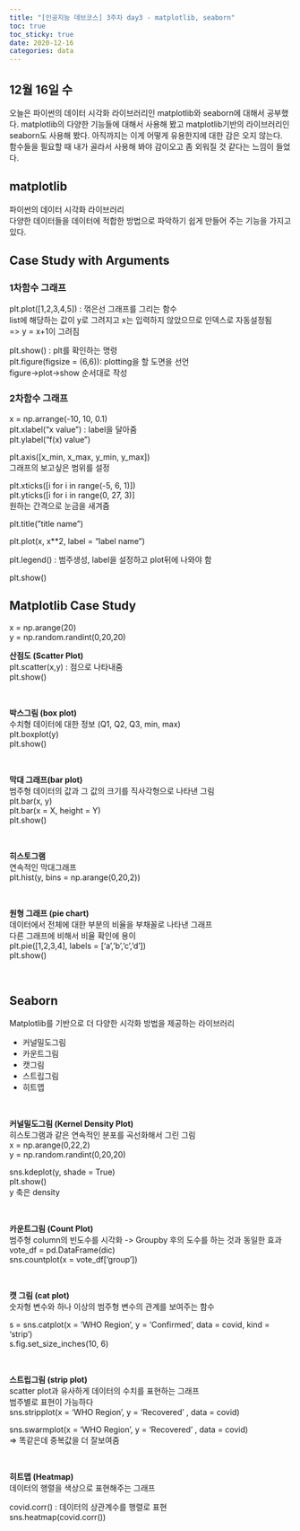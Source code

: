 ```yaml
---
title: "[인공지능 데브코스] 3주차 day3 - matplotlib, seaborn"
toc: true
toc_sticky: true
date: 2020-12-16
categories: data
---
```


## 12월 16일 수   

오늘은 파이썬의 데이터 시각화 라이브러리인 matplotlib와 seaborn에 대해서 공부했다. matplotlib의 다양한 기능들에 대해서 사용해 봤고 matplotlib기반의 라이브러리인 seaborn도 사용해 봤다. 아직까지는 이게 어떻게 유용한지에 대한 감은 오지 않는다. 함수들을 필요할 때 내가 골라서 사용해 봐야 감이오고 좀 외워질 것 같다는 느낌이 들었다.  

## matplotlib
파이썬의 데이터 시각화 라이브러리  
다양한 데이터들을 데이터에 적합한 방법으로 파악하기 쉽게 만들어 주는 기능을 가지고 있다.  



## Case Study with Arguments

### 1차함수 그래프
plt.plot([1,2,3,4,5]) : 꺾은선 그래프를 그리는 함수  
list에 해당하는 값이 y로 그려지고 x는 입력하지 않았으므로 인덱스로 자동설정됨  
=> y = x+1이 그려짐   

plt.show() : plt를 확인하는 명령  
plt.figure(figsize = (6,6)): plotting을 할 도면을 선언  
figure->plot->show 순서대로 작성  



### 2차함수 그래프

x = np.arrange(-10, 10, 0.1)  
plt.xlabel(“x value”) : label을 달아줌  
plt.ylabel(“f(x) value”)  

plt.axis([x_min, x_max, y_min, y_max])  
그래프의 보고싶은 범위를 설정  

plt.xticks([i for i in range(-5, 6, 1)])  
plt.yticks([i for i in range(0, 27, 3)]  
원하는 간격으로 눈금을 새겨줌  

plt.title(”title name”)  

plt.plot(x, x**2, label = “label name”)  

plt.legend() : 범주생성, label을 설정하고 plot뒤에 나와야 함  

plt.show()  



## Matplotlib Case Study

x = np.arange(20)  
y = np.random.randint(0,20,20)  

**산점도 (Scatter Plot)**  
plt.scatter(x,y) : 점으로 나타내줌  
plt.show()  
<p>&nbsp;</p>  


**박스그림 (box plot)**  
수치형 데이터에 대한 정보 (Q1, Q2, Q3, min, max)  
plt.boxplot(y)  
plt.show()  
<p>&nbsp;</p>  


**막대 그래프(bar plot)**  
범주형 데이터의 값과 그 값의 크기를 직사각형으로 나타낸 그림  
plt.bar(x, y)  
plt.bar(x = X, height = Y)  
plt.show()  
<p>&nbsp;</p>  


**히스토그램**   
연속적인 막대그래프  
plt.hist(y, bins = np.arange(0,20,2))  
<p>&nbsp;</p>  

**원형 그래프 (pie chart)**  
데이터에서 전체에 대한 부분의 비율을 부채꼴로 나타낸 그래프  
다른 그래프에 비해서 비율 확인에 용이  
plt.pie([1,2,3,4], labels = [‘a’,’b’,’c’,’d’])  
plt.show()  
<p>&nbsp;</p>  



## Seaborn
Matplotlib를 기반으로 더 다양한 시각화 방법을 제공하는 라이브러리  

- 커널밀도그림
- 카운트그림
- 캣그림
- 스트립그림
- 히트맵
<p>&nbsp;</p>  

**커널밀도그림 (Kernel Density Plot)**  
히스토그램과 같은 연속적인 분포를 곡선화해서 그린 그림  
x = np.arange(0,22,2)  
y = np.random.randint(0,20,20)   

sns.kdeplot(y, shade = True)  
plt.show()  
y 축은 density  
<p>&nbsp;</p>  


**카운트그림 (Count Plot)**  
범주형 column의 빈도수를 시각화 -> Groupby 후의 도수를 하는 것과 동일한 효과  
vote_df = pd.DataFrame(dic)  
sns.countplot(x = vote_df[‘group’])  
<p>&nbsp;</p>  


**캣 그림 (cat plot)**  
숫자형 변수와 하나 이상의 범주형 변수의 관계를 보여주는 함수  

s = sns.catplot(x = ’WHO Region’, y = ‘Confirmed’, data  = covid, kind = ‘strip’)  
s.fig.set_size_inches(10, 6)  
<p>&nbsp;</p>  


**스트립그림 (strip plot)**  
scatter plot과 유사하게 데이터의 수치를 표현하는 그래프  
범주별로 표현이 가능하다  
sns.stripplot(x = ‘WHO Region’, y = ‘Recovered’ , data = covid)  

sns.swarmplot(x = ‘WHO Region’, y = ‘Recovered’ , data = covid)  
=> 똑같은데 중복값을 더 잘보여줌  
<p>&nbsp;</p>  



**히트맵 (Heatmap)**  
데이터의 행렬을 색상으로 표현해주는 그래프  

covid.corr() : 데이터의 상관계수를 행렬로 표현  
sns.heatmap(covid.corr())    
<p>&nbsp;</p>  



